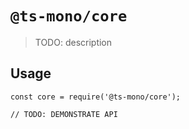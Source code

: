 # `@ts-mono/core`

> TODO: description

## Usage

```
const core = require('@ts-mono/core');

// TODO: DEMONSTRATE API
```
